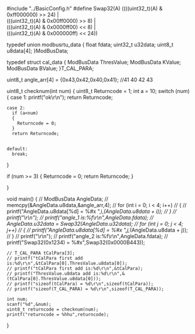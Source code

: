 #include "../BasicConfig.h"
#define Swap32(A) ((((uint32_t)(A) & 0xff000000) >> 24) | \
				   (((uint32_t)(A) & 0x00ff0000) >>  8) | \
				   (((uint32_t)(A) & 0x0000ff00) <<  8) | \
				   (((uint32_t)(A) & 0x000000ff) << 24))

typedef union modbusrtu_data
{
  float   fdata;
  uint32_t  u32data;
  uint8_t   u8data[4];
}ModBusData;

typedef struct cal_data
{
  ModBusData ThresValue;
  ModBusData KValue;
  ModBusData BValue;
}T_CAL_PARA;


uint8_t angle_arr[4] = {0x43,0x42,0x40,0x41};
//41 40 42 43

uint8_t checknum(int num)
{ 
  uint8_t Returncode = 1;
  int a = 10;
  switch (num)
  {
    case 1:
      printf("ok\r\n");
      return Returncode;

    case 2:
      if (a<num)
      {
        Returncode = 0;
      }
      return Returncode;


    default:
      break;
  }

  if (num >= 3)
  {
    Returncode = 0;
    return Returncode;
  }
  
}








void main()
{
    // ModBusData AngleData;
    // memcpy(&AngleData.u8data,&angle_arr,4);
    // for (int i = 0; i < 4; i++)
    // {
    //     printf("AngleData.u8data[%d] = %#x  ",i,*(AngleData.u8data + i));
    // }
    // printf("\r\n");
    // printf("angle_1 is:%f\r\n",AngleData.fdata);
    // AngleData.u32data = Swap32(AngleData.u32data);
    // for (int j = 0; j < 4; j++)
    // {
    //     printf("AngleData.u8data[%d] = %#x  ",j,*(AngleData.u8data + j));
    // }
    // printf("\r\n"); 
    // printf("angle_2 is:%f\r\n",AngleData.fdata);
    // printf("Swap32(0x1234) = %#x",Swap32(0x0000B443));

    // T_CAL_PARA tCalPara[3];
    // printf("tCalPara first add is:%d\r\n",&tCalPara[0].ThresValue.u8data[0]);
    // printf("tCalPara first add is:%d\r\n",&tCalPara);
    // printf("ThresValue.u8data add is:%d\r\n",&(tCalPara[0].ThresValue.u8data[0]));
    // printf("sizeof(tCalPara) = %d\r\n",sizeof(tCalPara));
    // printf("sizeof(T_CAL_PARA) = %d\r\n",sizeof(T_CAL_PARA));

    int num;
    scanf("%d",&num);
    uint8_t returncode = checknum(num);
    printf("returncode = %hhu",returncode);








}

